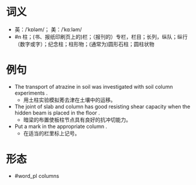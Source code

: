 # 词义
- 英：/ˈkɒləm/； 美：/ˈkɑːləm/
- #n 柱；(书、报纸印刷页上的)栏；（报刊的）专栏，栏目；长列，纵队；纵行（数字或字）；纪念柱；柱形物；(通常为)圆形石柱；圆柱状物
# 例句
- The transport of atrazine in soil was investigated with soil column experiments .
	- 用土柱实验模拟莠去津在土壤中的运移。
- The joint of slab and column has good resisting shear capacity when the hidden beam is placed in the floor .
	- 暗梁的布置使板柱节点具有良好的抗冲切能力。
- Put a mark in the appropriate column .
	- 在适当的栏里标上记号。
# 形态
- #word_pl columns
